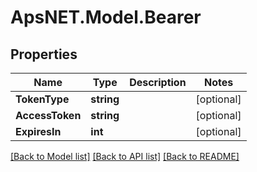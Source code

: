 # ApsNET.Model.Bearer
## Properties

Name | Type | Description | Notes
------------ | ------------- | ------------- | -------------
**TokenType** | **string** |  | [optional] 
**AccessToken** | **string** |  | [optional] 
**ExpiresIn** | **int** |  | [optional] 

[[Back to Model list]](../README.md#documentation-for-models) [[Back to API list]](../README.md#documentation-for-api-endpoints) [[Back to README]](../README.md)

